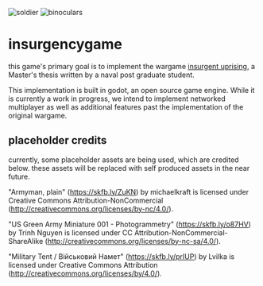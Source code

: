![soldier](https://github.com/user-attachments/assets/abc824ba-dfde-4f37-a366-c3883495c4d3) ![binoculars](https://github.com/user-attachments/assets/5299cd95-0044-41fe-8d6d-a28d404b6f17)



# insurgencygame

this game's primary goal is to implement the wargame [insurgent uprising](https://apps.dtic.mil/sti/trecms/pdf/AD1053056.pdf), a Master's thesis written by a naval post graduate student. 

This implementation is built in godot, an open source game engine. While it is currently a work in progress, we intend to implement networked multiplayer as well as additional features past the implementation of the original wargame. 


## placeholder credits
currently, some placeholder assets are being used, which are credited below. these assets will be replaced with self produced assets in the near future.  

"Armyman, plain" (https://skfb.ly/ZuKN) by michaelkraft is licensed under Creative Commons Attribution-NonCommercial (http://creativecommons.org/licenses/by-nc/4.0/).

"US Green Army Miniature 001 - Photogrammetry" (https://skfb.ly/o87HV) by Trinh Nguyen is licensed under CC Attribution-NonCommercial-ShareAlike (http://creativecommons.org/licenses/by-nc-sa/4.0/).

"Military Tent / Військовий Намет" (https://skfb.ly/prIUP) by Lvilka is licensed under Creative Commons Attribution (http://creativecommons.org/licenses/by/4.0/).
